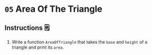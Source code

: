 # `05` Area Of The Triangle

## Instructions 🗒
1. Write a function `AreaOfTriangle` that takes the `base` and `height` of a triangle and print its `area`.